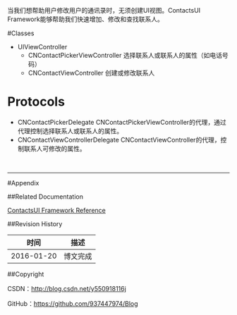 当我们想帮助用户修改用户的通讯录时，无须创建UI视图。ContactsUI Framework能够帮助我们快速增加、修改和查找联系人。

#Classes

- UIViewController
    - CNContactPickerViewController 选择联系人或联系人的属性（如电话号码）
    - CNContactViewController 创建或修改联系人

# Protocols

- CNContactPickerDelegate CNContactPickerViewController的代理，通过代理控制选择联系人或联系人的属性。
- CNContactViewControllerDelegate CNContactViewController的代理，控制联系人可修改的属性。

&#160;

----------

#Appendix

##Related Documentation

[ContactsUI Framework Reference](https://developer.apple.com/library/ios/documentation/ContactsUI/Reference/ContactsUI_Framework/index.html)

##Revision History

| 时间 | 描述 |
| ---- | ---- |
| 2016-01-20 | 博文完成 |

##Copyright

CSDN：http://blog.csdn.net/y550918116j

GitHub：https://github.com/937447974/Blog